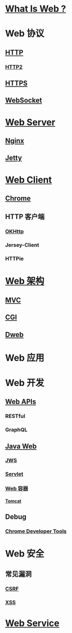 
# [What Is Web ?](WhatIs.md)

# Web 协议
## [HTTP](Protocol-HTTP/README.md)
### [HTTP2](Protocol-HTTP/HTTP2/README.md)

## [HTTPS](Protocol-HTTPS/README.md)
## [WebSocket](Protocol-WebSocket/README.md)

# [Web Server](WebServer/README.md)
## [Nginx](https://github.com/SC-CS-KS/KS-Nginx)
## [Jetty](WebServer/Jetty/README.md)

# [Web Client](WebClient/README.md)
## [Chrome](WebClient/Chrome/README.md)
## HTTP 客户端
### [OKHttp](WebClient/HTTP-Client/OKHttp/README.md)
### Jersey-Client
### HTTPie

# [Web 架构](WebArch/README.md)

## [MVC](WebArch/MVC/README.md)

## [CGI](WebArch/CGI/README.md)
## [Dweb](WebArch/Dweb/README.md)

# Web 应用

# Web 开发

## [Web APIs](https://github.com/SC-CS-KS/KS-APIs/tree/master/WebAPIs)
### RESTful
### GraphQL

## [Java Web](JavaWeb/README.md)
### [JWS](JavaWeb/JWS/README.md)
### [Servlet](JavaWeb/Servlet/README.md)

### [Web 容器](JavaWeb/Web-Container/README.md)
#### [Tomcat](JavaWeb/Web-Container/Tomcat/README.md)

## Debug
### [Chrome Developer Tools](WebDev/debug/chrome/README.md)

# Web 安全

## 常见漏洞
### [CSRF](WebSecurity/Hole/CSRF.md)
### [XSS](WebSecurity/Hole/XSS.md)

# [Web Service](WebService/README.md)
